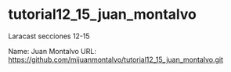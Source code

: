 # tutorial12_15_juan_montalvo
Laracast secciones 12-15


Name: Juan Montalvo
URL: https://github.com/mijuanmontalvo/tutorial12_15_juan_montalvo.git

